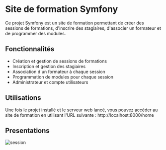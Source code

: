 
# Site de formation Symfony

Ce projet Symfony est un site de formation permettant de créer des sessions de formations, d'inscrire des stagiaires, d'associer un formateur et de programmer des modules.


## Fonctionnalités

- Création et gestion de sessions de formations
- Inscription et gestion des stagiaires
- Association d'un formateur à chaque session
- Programmation de modules pour chaque session
- Administrateur et compte utilisateurs

## Utilisations 

Une fois le projet installé et le serveur web lancé, vous pouvez accéder au site de formation en utilisant l'URL suivante : http://localhost:8000/home

## Presentations 
![session](https://user-images.githubusercontent.com/59957089/232814644-dd7fe26b-a7ae-45b3-b113-d5a1489b02e9.gif)
